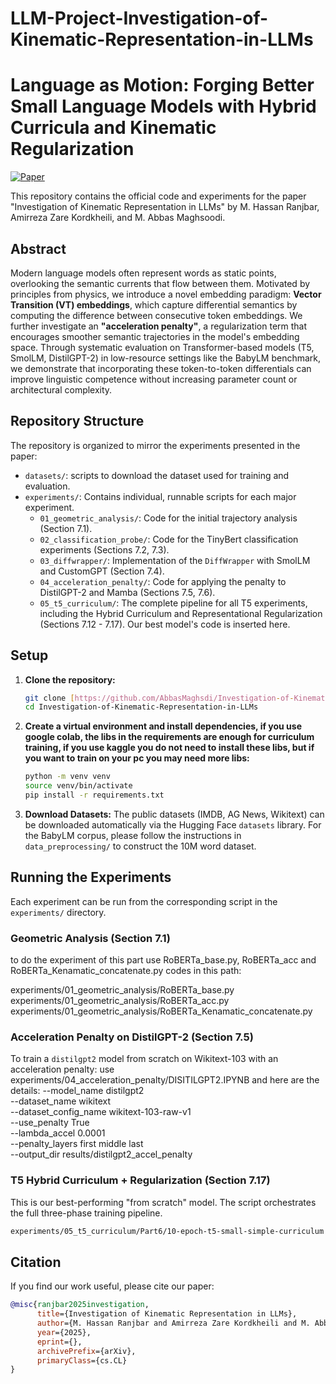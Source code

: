 # LLM-Project-Investigation-of-Kinematic-Representation-in-LLMs

# Language as Motion: Forging Better Small Language Models with Hybrid Curricula and Kinematic Regularization

[![Paper](https://img.shields.io/badge/paper-PDF-red)](https://link.to.your.paper.on.arxiv.or.elsewhere)

This repository contains the official code and experiments for the paper "Investigation of Kinematic Representation in LLMs" by M. Hassan Ranjbar, Amirreza Zare Kordkheili, and M. Abbas Maghsoodi.

## Abstract

Modern language models often represent words as static points, overlooking the semantic currents that flow between them. Motivated by principles from physics, we introduce a novel embedding paradigm: **Vector Transition (VT) embeddings**, which capture differential semantics by computing the difference between consecutive token embeddings. We further investigate an **"acceleration penalty"**, a regularization term that encourages smoother semantic trajectories in the model's embedding space. Through systematic evaluation on Transformer-based models (T5, SmolLM, DistilGPT-2) in low-resource settings like the BabyLM benchmark, we demonstrate that incorporating these token-to-token differentials can improve linguistic competence without increasing parameter count or architectural complexity.



## Repository Structure

The repository is organized to mirror the experiments presented in the paper:

-   `datasets/`: scripts to download the dataset used for training and evaluation.
-   `experiments/`: Contains individual, runnable scripts for each major experiment.
    -   `01_geometric_analysis/`: Code for the initial trajectory analysis (Section 7.1).
    -   `02_classification_probe/`: Code for the TinyBert classification experiments (Sections 7.2, 7.3).
    -   `03_diffwrapper/`: Implementation of the `DiffWrapper` with SmolLM and CustomGPT (Section 7.4).
    -   `04_acceleration_penalty/`: Code for applying the penalty to DistilGPT-2 and Mamba (Sections 7.5, 7.6).
    -   `05_t5_curriculum/`: The complete pipeline for all T5 experiments, including the Hybrid Curriculum and Representational Regularization (Sections 7.12 - 7.17). Our best model's code is inserted here. 


## Setup

1.  **Clone the repository:**
    ```bash
    git clone [https://github.com/AbbasMaghsdi/Investigation-of-Kinematic-Representation-in-LLMs.git](https://github.com/your-username/Investigation-of-Kinematic-Representation-in-LLMs.git)
    cd Investigation-of-Kinematic-Representation-in-LLMs
    ```

2.  **Create a virtual environment and install dependencies, if you use google colab, the libs in the requirements are enough for curriculum training, if you use kaggle you do not need to install these libs, but if you want to train on your pc you may need more libs:**
    ```bash
    python -m venv venv
    source venv/bin/activate
    pip install -r requirements.txt
    ```

3.  **Download Datasets:**
    The public datasets (IMDB, AG News, Wikitext) can be downloaded automatically via the Hugging Face `datasets` library. For the BabyLM corpus, please follow the instructions in `data_preprocessing/` to construct the 10M word dataset.

## Running the Experiments

Each experiment can be run from the corresponding script in the `experiments/` directory.

### Geometric Analysis (Section 7.1)
to do the experiment of this part use RoBERTa_base.py, RoBERTa_acc and RoBERTa_Kenamatic_concatenate.py codes in this path:

experiments/01_geometric_analysis/RoBERTa_base.py
experiments/01_geometric_analysis/RoBERTa_acc.py
experiments/01_geometric_analysis/RoBERTa_Kenamatic_concatenate.py

### Acceleration Penalty on DistilGPT-2 (Section 7.5)

To train a `distilgpt2` model from scratch on Wikitext-103 with an acceleration penalty:
use experiments/04_acceleration_penalty/DISITILGPT2.IPYNB and here are the details:
    --model_name distilgpt2 \
    --dataset_name wikitext \
    --dataset_config_name wikitext-103-raw-v1 \
    --use_penalty True \
    --lambda_accel 0.0001 \
    --penalty_layers first middle last \
    --output_dir results/distilgpt2_accel_penalty


### T5 Hybrid Curriculum + Regularization (Section 7.17)

This is our best-performing "from scratch" model. The script orchestrates the full three-phase training pipeline.
```bash
experiments/05_t5_curriculum/Part6/10-epoch-t5-small-simple-curriculum +representaion+penalty.ipynb \
```


## Citation

If you find our work useful, please cite our paper:

```bibtex
@misc{ranjbar2025investigation,
      title={Investigation of Kinematic Representation in LLMs}, 
      author={M. Hassan Ranjbar and Amirreza Zare Kordkheili and M. Abbas Maghsoudi},
      year={2025},
      eprint={},
      archivePrefix={arXiv},
      primaryClass={cs.CL}
}
```
